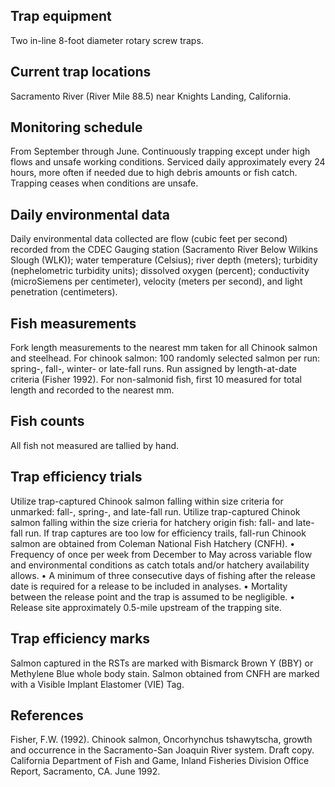 ## Trap equipment

Two in-line 8-foot diameter rotary screw traps.

## Current trap locations

Sacramento River (River Mile 88.5) near Knights Landing, California.

## Monitoring schedule

From September through June. Continuously trapping except under high flows and unsafe working conditions. Serviced daily approximately every 24 hours, more often if needed due to high debris amounts or fish catch. Trapping ceases when conditions are unsafe.

## Daily environmental data

Daily environmental data collected are flow (cubic feet per second) recorded from the CDEC Gauging station (Sacramento River Below Wilkins Slough (WLK)); water temperature (Celsius); river depth (meters); turbidity (nephelometric turbidity units); dissolved oxygen (percent); conductivity (microSiemens per centimeter), velocity (meters per second), and light penetration (centimeters).

## Fish measurements

Fork length measurements to the nearest mm taken for all Chinook salmon and steelhead. For chinook salmon: 100 randomly selected salmon per run: spring-, fall-, winter- or late-fall runs. Run assigned by length-at-date criteria (Fisher 1992). For non-salmonid fish, first 10 measured for total length and recorded to the nearest mm.

## Fish counts

All fish not measured are tallied by hand.

## Trap efficiency trials

Utilize trap-captured Chinook salmon falling within size criteria for unmarked: fall-, spring-, and late-fall run. Utilize trap-captured Chinok salmon falling within the size crieria for hatchery origin fish: fall- and late-fall run. If trap captures are too low for efficiency trails, fall-run Chinook salmon are obtained from Coleman National Fish Hatchery (CNFH). •	Frequency of once per week from December to May across variable flow and environmental conditions as catch totals and/or hatchery availability allows. •	A minimum of three consecutive days of fishing after the release date is required for a release to be included in analyses. •	Mortality between the release point and the trap is assumed to be negligible. •	Release site approximately 0.5-mile upstream of the trapping site. 

## Trap efficiency marks

Salmon captured in the RSTs are marked with Bismarck Brown Y (BBY) or Methylene Blue whole body stain. Salmon obtained from CNFH are marked with a Visible Implant Elastomer (VIE) Tag.

## References

Fisher, F.W. (1992). Chinook salmon, Oncorhynchus tshawytscha, growth and occurrence in the Sacramento-San Joaquin River system. Draft copy. California Department of Fish and Game, Inland Fisheries Division Office Report, Sacramento, CA. June 1992.
